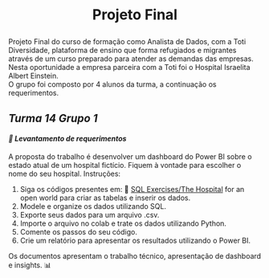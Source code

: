 # <p align="center">Projeto Final</p> 
Projeto Final do curso de formação como Analista de Dados, com a Toti Diversidade,  plataforma de ensino que forma refugiados e migrantes através de um curso preparado para atender as demandas das empresas. Nesta oportunidade a empresa parceira com a Toti foi o Hospital Israelita Albert Einstein.<br>
O grupo foi composto por 4 alunos da turma, a continuação os requerimentos. 
## *Turma 14 Grupo 1*

#### ***📄 Levantamento de requerimentos***<br>
A proposta do trabalho é desenvolver um dashboard do Power BI sobre o estado atual de um hospital fictício. Fiquem à vontade para escolher o nome do seu hospital.
Instruções:
1. Siga os códigos presentes em: 🔗 [SQL Exercises/The Hospital](https://en.wikibooks.org/wiki/SQL_Exercises/The_Hospital#Sample_dataset)
for an open world para criar as tabelas e inserir os dados.
2. Modele e organize os dados utilizando SQL.
3. Exporte seus dados para um arquivo .csv.
4. Importe o arquivo no colab e trate os dados utilizando Python.
5. Comente os passos do seu código.
6. Crie um relatório para apresentar os resultados utilizando o Power BI.<br>

Os documentos apresentam o trabalho técnico, apresentação de dashboard e insights. :bar_chart:


